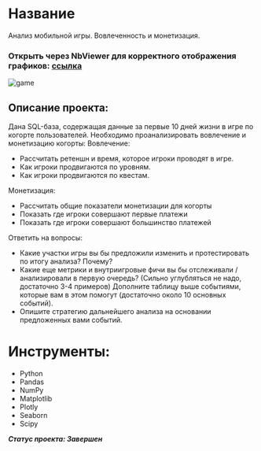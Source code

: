 # Название
Анализ мобильной игры. Вовлеченность и монетизация.

### Открыть через NbViewer для корректного отображения графиков: [ссылка](https://nbviewer.org/github/Vorosh/Gamedev_analysis/blob/main/Analysis%20of%20player%20engagement%20and%20monetization/Voroshilov_A_gamedev_task.ipynb)

![game](https://i.ytimg.com/vi/OfiwAAEdR10/maxresdefault.jpg)

## Описание проекта:
Дана SQL-база, содержащая данные за первые 10 дней жизни в игре по когорте пользователей. Необходимо проанализировать вовлечение и монетизацию когорты:
Вовлечение:

- Рассчитать ретеншн и время, которое игроки проводят в игре.
- Как игроки продвигаются по уровням.
- Как игроки продвигаются по квестам.

Монетизация:

- Рассчитать общие показатели монетизации для когорты
- Показать где игроки совершают первые платежи
- Показать где игроки совершают большинство платежей

Ответить на вопросы: 

- Какие участки игры вы бы предложили изменить и протестировать по итогу анализа? Почему?
- Какие еще метрики и внутриигровые фичи вы бы отслеживали / анализировали в первую очередь? (Сильно углубляться не надо, достаточно 3-4 примеров) Дополните таблицу выше событиями, которые вам в этом помогут (достаточно около 10 основных событий).
- Опишите стратегию дальнейшего анализа на основании предложенных вами событий.


# Инструменты:

- Python
- Pandas
- NumPy
- Matplotlib
- Plotly
- Seaborn
- Scipy

***Статус проекта: Завершен***
